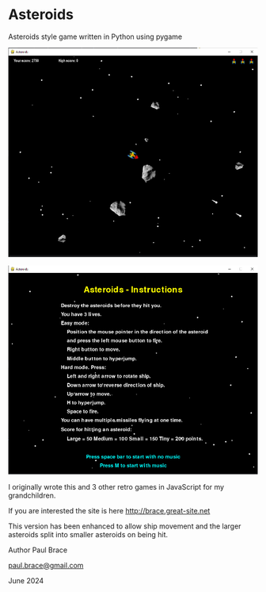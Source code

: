 # Asteroids
Asteroids style game written in Python using pygame

![img_3.png](img_3.png)

![img.png](img.png)

I originally wrote this and 3 other retro games in JavaScript for my grandchildren.

If you are interested the site is here http://brace.great-site.net 

This version has been enhanced to allow ship movement and the larger asteroids 
split into smaller asteroids on being hit.

Author Paul Brace

paul.brace@gmail.com

June 2024